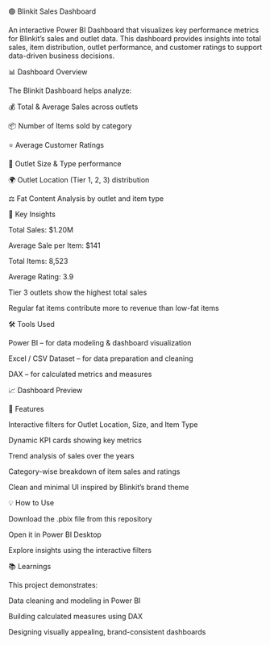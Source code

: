 🟢 Blinkit Sales Dashboard

An interactive Power BI Dashboard that visualizes key performance metrics for Blinkit’s sales and outlet data.
This dashboard provides insights into total sales, item distribution, outlet performance, and customer ratings to support data-driven business decisions.

📊 Dashboard Overview

The Blinkit Dashboard helps analyze:

💰 Total & Average Sales across outlets

📦 Number of Items sold by category

⭐ Average Customer Ratings

🏬 Outlet Size & Type performance

🌍 Outlet Location (Tier 1, 2, 3) distribution

⚖️ Fat Content Analysis by outlet and item type

🧩 Key Insights

Total Sales: $1.20M

Average Sale per Item: $141

Total Items: 8,523

Average Rating: 3.9

Tier 3 outlets show the highest total sales

Regular fat items contribute more to revenue than low-fat items

🛠️ Tools Used

Power BI – for data modeling & dashboard visualization

Excel / CSV Dataset – for data preparation and cleaning

DAX – for calculated metrics and measures

📈 Dashboard Preview

🚀 Features

Interactive filters for Outlet Location, Size, and Item Type

Dynamic KPI cards showing key metrics

Trend analysis of sales over the years

Category-wise breakdown of item sales and ratings

Clean and minimal UI inspired by Blinkit’s brand theme

💡 How to Use

Download the .pbix file from this repository

Open it in Power BI Desktop

Explore insights using the interactive filters

📚 Learnings

This project demonstrates:

Data cleaning and modeling in Power BI

Building calculated measures using DAX

Designing visually appealing, brand-consistent dashboards
